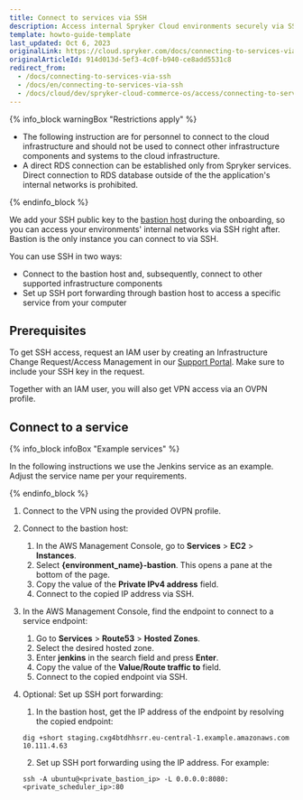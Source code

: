 ```yaml
---
title: Connect to services via SSH
description: Access internal Spryker Cloud environments securely via SSH, with onboarding steps for connecting through the bastion host to manage your cloud resources.
template: howto-guide-template
last_updated: Oct 6, 2023
originalLink: https://cloud.spryker.com/docs/connecting-to-services-via-ssh
originalArticleId: 914d013d-5ef3-4c0f-b940-ce8add5531c8
redirect_from:
  - /docs/connecting-to-services-via-ssh
  - /docs/en/connecting-to-services-via-ssh
  - /docs/cloud/dev/spryker-cloud-commerce-os/access/connecting-to-services-via-ssh.html
---
```


{% info_block warningBox "Restrictions apply" %}

- The following instruction are for personnel to connect to the cloud infrastructure and should not be used to connect other infrastructure components and systems to the cloud infrastructure.
- A direct RDS connection can be established only from Spryker services. Direct connection to RDS database outside of the the application's internal networks is prohibited.

{% endinfo_block %}

We add your SSH public key to the [bastion host](https://docs.aws.amazon.com/managedservices/latest/userguide/using-bastions.html) during the onboarding, so you can access your environments' internal networks via SSH right after. Bastion is the only instance you can connect to via SSH.

You can use SSH in two ways:

- Connect to the bastion host and, subsequently, connect to other supported infrastructure components
- Set up SSH port forwarding through bastion host to access a specific service from your computer


## Prerequisites

To get SSH access, request an IAM user by creating an Infrastructure Change Request/Access Management in our [Support Portal](https://support.spryker.com/s/case-funnel-problem). Make sure to include your SSH key in the request.

Together with an IAM user, you will also get VPN access via an OVPN profile.


## Connect to a service

{% info_block infoBox "Example services" %}

In the following instructions we use the Jenkins service as an example. Adjust the service name per your requirements.

{% endinfo_block %}


1. Connect to the VPN using the provided OVPN profile.
2. Connect to the bastion host:
    1. In the AWS Management Console, go to **Services** > **EC2** > **Instances**.
    2. Select **{environment_name}-bastion**.
        This opens a pane at the bottom of the page.
    3. Copy the value of the **Private IPv4 address** field.
    4. Connect to the copied IP address via SSH.
3. In the AWS Management Console, find the endpoint to connect to a service endpoint:
    1. Go to **Services** > **Route53** > **Hosted Zones**.
    2. Select the desired hosted zone.
    3. Enter **jenkins** in the search field and press **Enter**.
    4. Copy the value of the **Value/Route traffic to** field.
    5. Connect to the copied endpoint via SSH.
5. Optional: Set up SSH port forwarding:
    1. In the bastion host, get the IP address of the endpoint by resolving the copied endpoint:

    ```shell
    dig +short staging.cxg4btdhhsrr.eu-central-1.example.amazonaws.com
    10.111.4.63
    ```

    2. Set up SSH port forwarding using the IP address. For example:

    ```shell
    ssh -A ubuntu@<private_bastion_ip> -L 0.0.0.0:8080:<private_scheduler_ip>:80
    ```








































